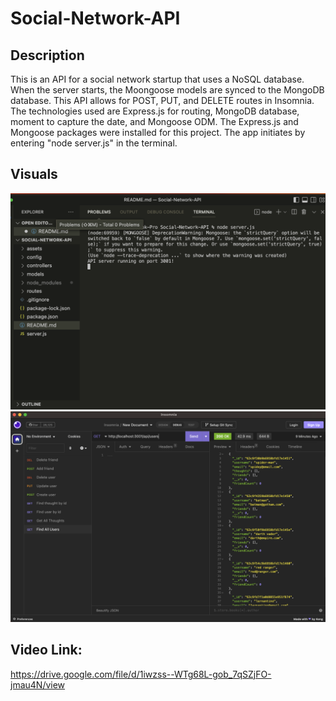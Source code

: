 # Social-Network-API

## Description

This is an API for a social network startup that uses a NoSQL database. When the server starts, the Moongoose models are synced to the MongoDB database.
This API allows for POST, PUT, and DELETE routes in Insomnia.
The technologies used are Express.js for routing, MongoDB database, moment to capture the date, and Mongoose ODM.
The Express.js and Mongoose packages were installed for this project.
The app initiates by entering "node server.js" in the terminal.

## Visuals

<img src="assets/Screenshot_1.png">
<img src="assets/Screenshot_2.png">

## Video Link:

https://drive.google.com/file/d/1iwzss--WTg68L-gob_7qSZjFO-jmau4N/view
